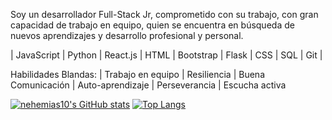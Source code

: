 Soy un desarrollador Full-Stack Jr, comprometido con su trabajo, con gran capacidad de trabajo en equipo, quien se encuentra en búsqueda de nuevos aprendizajes y desarrollo profesional y personal.

| JavaScript | Python | React.js | HTML | Bootstrap | Flask | CSS | SQL | Git |

Habilidades Blandas:
| Trabajo en equipo | Resiliencia | Buena Comunicación | Auto-aprendizaje | Perseverancia | Escucha activa

<!--
**nehemias10/nehemias10** is a ✨ _special_ ✨ repository because its `README.md` (this file) appears on your GitHub profile.

Here are some ideas to get you started:

- 🔭 I’m currently working on ...
- 🌱 I’m currently learning ...
- 👯 I’m looking to collaborate on ...
- 🤔 I’m looking for help with ...
- 💬 Ask me about ...
- 📫 How to reach me: ...
- 😄 Pronouns: ...
- ⚡ Fun fact: ...
-->

[![nehemias10's GitHub stats](https://github-readme-stats.vercel.app/api?username=nehemias10)](https://github.com/nehemias10/github-readme-stats)
[![Top Langs](https://github-readme-stats.vercel.app/api/top-langs/?username=nehemias10)](https://github.com/nehemias10/github-readme-stats)
